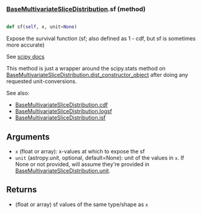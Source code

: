 ### [BaseMultivariateSliceDistribution](BaseMultivariateSliceDistribution.md).sf (method)


```py

def sf(self, x, unit=None)

```



Expose the survival function (sf; also defined as 1 - cdf, but sf is
sometimes more accurate)

See [scipy docs](https://docs.scipy.org/doc/scipy/reference/generated/scipy.stats.rv_continuous.sf.html)

This method is just a wrapper around the scipy.stats method on
[BaseMultivariateSliceDistribution.dist_constructor_object](BaseMultivariateSliceDistribution.dist_constructor_object.md) after doing any requested unit-conversions.

See also:

* [BaseMultivariateSliceDistribution.cdf](BaseMultivariateSliceDistribution.cdf.md)
* [BaseMultivariateSliceDistribution.logsf](BaseMultivariateSliceDistribution.logsf.md)
* [BaseMultivariateSliceDistribution.isf](BaseMultivariateSliceDistribution.isf.md)

Arguments
----------
* `x` (float or array): x-values at which to expose the sf
* `unit` (astropy.unit, optional, default=None): unit of the values
    in `x`.  If None or not provided, will assume they're provided in
    [BaseMultivariateSliceDistribution.unit](BaseMultivariateSliceDistribution.unit.md).

Returns
---------
* (float or array) sf values of the same type/shape as `x`

